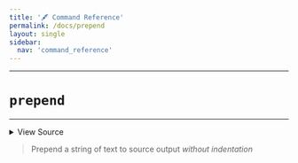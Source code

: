 ```yaml
---
title: '🖋️ Command Reference'
permalink: /docs/prepend
layout: single
sidebar:
  nav: 'command_reference'
---
```


---

# `prepend`

---



<details>
  <summary>View Source</summary>

{% highlight sh %}

__SHELLPEN_SOURCES_TEXTS[$SHELLPEN_PEN_INDEX]="$*${__SHELLPEN_SOURCES_TEXTS[$SHELLPEN_PEN_INDEX]}"
!fn --shellpen-private writeDSL --mark-last-not-empty
{% endhighlight %}

</details>



> Prepend a string of text to source output _without indentation_







